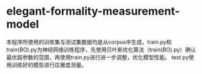 # elegant-formality-measurement-model
本程序所使用的训练集与测试集数据均是从corpus中生成，train.py和train(BO).py为神经网络训练程序，先使用贝叶斯优化算法（train(BO).py）确认最优超参数的范围，再使用train.py进行进一步调整，优化模型性能。
test.py使用训练好的模型进行庄雅度测量。
